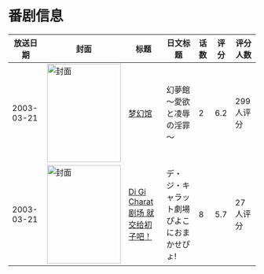 # 番剧信息

|放送日期|封面|标题|日文标题|话数|评分|评分人数|
|---|---|---|---|---|---|---|
|2003-03-21|<img src="https://bangumi.tv/img/no_icon_subject.png" alt="封面" style="width:150px;height:200px;object-fit:cover;">|[梦幻馆](https://bangumi.tv/subject/69429)|幻夢館～愛欲と凌辱の淫罪～|2|6.2|299人评分|
|2003-03-21|<img src="https://lain.bgm.tv/pic/cover/c/a3/f0/98517_M581k.jpg" alt="封面" style="width:150px;height:200px;object-fit:cover;">|[Di Gi Charat剧场 就交给初子吧！](https://bangumi.tv/subject/98517)|デ・ジ・キャラット劇場 ぴよこにおまかせぴょ!|8|5.7|27人评分|
